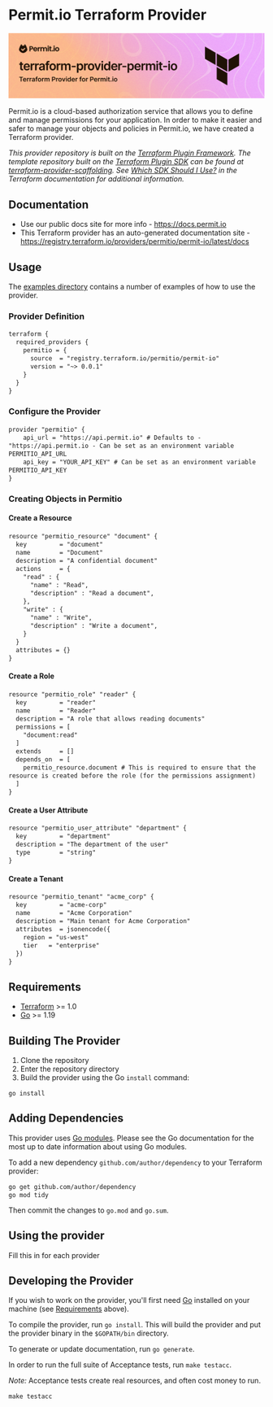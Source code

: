 # Permit.io Terraform Provider

![tf-0.png](imgs/tf-0.png)

Permit.io is a cloud-based authorization service that allows you to define and manage permissions for your application.
In order to make it easier and safer to manage your objects and policies in Permit.io, we have created a Terraform provider.

_This provider repository is built on the [Terraform Plugin Framework](https://github.com/hashicorp/terraform-plugin-framework). The template repository built on the [Terraform Plugin SDK](https://github.com/hashicorp/terraform-plugin-sdk) can be found at [terraform-provider-scaffolding](https://github.com/hashicorp/terraform-provider-scaffolding). See [Which SDK Should I Use?](https://developer.hashicorp.com/terraform/plugin/framework-benefits) in the Terraform documentation for additional information._

## Documentation

- Use our public docs site for more info - https://docs.permit.io
- This Terraform provider has an auto-generated documentation site - https://registry.terraform.io/providers/permitio/permit-io/latest/docs


## Usage

The [examples directory](./examples) contains a number of examples of how to use the provider.

### Provider Definition

```hcl
terraform {
  required_providers {
    permitio = {
      source  = "registry.terraform.io/permitio/permit-io"
      version = "~> 0.0.1"
    }
  }
}
```

### Configure the Provider

```hcl
provider "permitio" {
    api_url = "https://api.permit.io" # Defaults to - "https://api.permit.io - Can be set as an environment variable PERMITIO_API_URL
    api_key = "YOUR_API_KEY" # Can be set as an environment variable PERMITIO_API_KEY
}
```

### Creating Objects in Permitio

#### Create a Resource

```hcl
resource "permitio_resource" "document" {
  key         = "document"
  name        = "Document"
  description = "A confidential document"
  actions     = {
    "read" : {
      "name" : "Read",
      "description" : "Read a document",
    },
    "write" : {
      "name" : "Write",
      "description" : "Write a document",
    }
  }
  attributes = {}
}
```

#### Create a Role

```hcl
resource "permitio_role" "reader" {
  key         = "reader"
  name        = "Reader"
  description = "A role that allows reading documents"
  permissions = [
    "document:read"
  ]
  extends     = []
  depends_on  = [
    permitio_resource.document # This is required to ensure that the resource is created before the role (for the permissions assignment)
  ]
}
```

#### Create a User Attribute

```hcl
resource "permitio_user_attribute" "department" {
  key         = "department"
  description = "The department of the user"
  type        = "string"
}
```

#### Create a Tenant

```hcl
resource "permitio_tenant" "acme_corp" {
  key         = "acme-corp"
  name        = "Acme Corporation"
  description = "Main tenant for Acme Corporation"
  attributes  = jsonencode({
    region = "us-west"
    tier   = "enterprise"
  })
}
```

## Requirements

- [Terraform](https://developer.hashicorp.com/terraform/downloads) >= 1.0
- [Go](https://golang.org/doc/install) >= 1.19

## Building The Provider

1. Clone the repository
1. Enter the repository directory
1. Build the provider using the Go `install` command:

```shell
go install
```

## Adding Dependencies

This provider uses [Go modules](https://github.com/golang/go/wiki/Modules).
Please see the Go documentation for the most up to date information about using Go modules.

To add a new dependency `github.com/author/dependency` to your Terraform provider:

```shell
go get github.com/author/dependency
go mod tidy
```

Then commit the changes to `go.mod` and `go.sum`.

## Using the provider

Fill this in for each provider

## Developing the Provider

If you wish to work on the provider, you'll first need [Go](http://www.golang.org) installed on your machine (see [Requirements](#requirements) above).

To compile the provider, run `go install`. This will build the provider and put the provider binary in the `$GOPATH/bin` directory.

To generate or update documentation, run `go generate`.

In order to run the full suite of Acceptance tests, run `make testacc`.

_Note:_ Acceptance tests create real resources, and often cost money to run.

```shell
make testacc
```
